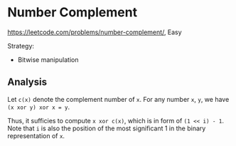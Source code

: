 # Number Complement

https://leetcode.com/problems/number-complement/, Easy

Strategy:

- Bitwise manipulation

## Analysis

Let `c(x)` denote the complement number of `x`. For any number `x`, `y`, we have
`(x xor y) xor x = y`.

Thus, it sufficies to compute `x xor c(x)`, which is in form of `(1 << i) - 1`.
Note that `i` is also the position of the most significant 1 in the binary
representation of `x`.
